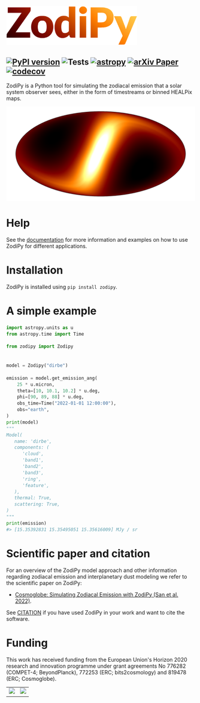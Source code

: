 
<img src="docs/img/zodipy_logo.png" width="350">

[![PyPI version](https://badge.fury.io/py/zodipy.svg)](https://badge.fury.io/py/zodipy)
![Tests](https://github.com/MetinSa/zodipy/actions/workflows/tests.yml/badge.svg)
[![astropy](http://img.shields.io/badge/powered%20by-AstroPy-orange.svg?style=flat)](http://www.astropy.org/)
[![arXiv Paper](https://img.shields.io/badge/arXiv-2205.12962-green)](https://arxiv.org/abs/2205.12962)
[![codecov](https://codecov.io/gh/Cosmoglobe/zodipy/branch/main/graph/badge.svg?token=VZP9L79EUJ)](https://codecov.io/gh/Cosmoglobe/zodipy)
---


ZodiPy is a Python tool for simulating the zodiacal emission that a solar system observer sees, either in the form of timestreams or binned HEALPix maps.

![plot](docs/img/zodipy_map.png)

# Help
See the [documentation](https://cosmoglobe.github.io/zodipy/) for more information and examples on how to use ZodiPy for different applications.

# Installation
ZodiPy is installed using `pip install zodipy`.

# A simple example
```python
import astropy.units as u
from astropy.time import Time

from zodipy import Zodipy


model = Zodipy("dirbe")

emission = model.get_emission_ang(
    25 * u.micron,
    theta=[10, 10.1, 10.2] * u.deg,
    phi=[90, 89, 88] * u.deg,
    obs_time=Time("2022-01-01 12:00:00"),
    obs="earth",
)
print(model)
"""
Model(
   name: 'dirbe',
   components: (
      'cloud',
      'band1',
      'band2',
      'band3',
      'ring',
      'feature',
   ),
   thermal: True,
   scattering: True,
)
"""
print(emission)
#> [15.35392831 15.35495051 15.35616009] MJy / sr
```

# Scientific paper and citation
For an overview of the ZodiPy model approach and other information regarding zodiacal emission and interplanetary dust modeling we refer to the scientific paper on ZodiPy:
- [Cosmoglobe: Simulating Zodiacal Emission with ZodiPy (San et al. 2022)](https://arxiv.org/abs/2205.12962). 

See [CITATION](https://github.com/Cosmoglobe/zodipy/blob/dev/CITATION.bib) if you have used ZodiPy in your work and want to cite the software.

# Funding
This work has received funding from the European Union's Horizon 2020 research and innovation programme under grant agreements No 776282 (COMPET-4; BeyondPlanck), 772253 (ERC; bits2cosmology) and 819478 (ERC; Cosmoglobe).

<table align="center">
    <tr>
        <td><img src="https://user-images.githubusercontent.com/28634670/170697040-d5ec2935-29d0-4847-8999-9bc4eaa59e56.jpeg" height="200"></td>
        <td><img src="https://user-images.githubusercontent.com/28634670/170697140-b010aa69-9f9a-44c0-b702-8a05ec0b6d3e.jpeg" height="200"></td>
    </tr>
</table>